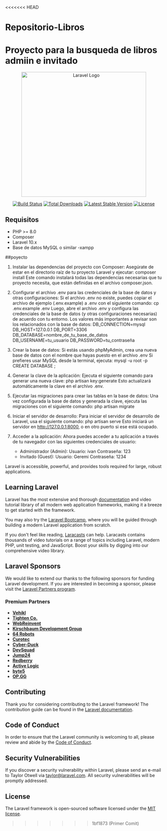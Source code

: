 <<<<<<< HEAD
# Repositorio-Libros
Proyecto para la busqueda de libros admiin e invitado
=======
<p align="center"><a href="https://laravel.com" target="_blank"><img src="https://raw.githubusercontent.com/laravel/art/master/logo-lockup/5%20SVG/2%20CMYK/1%20Full%20Color/laravel-logolockup-cmyk-red.svg" width="400" alt="Laravel Logo"></a></p>

<p align="center">
<a href="https://github.com/laravel/framework/actions"><img src="https://github.com/laravel/framework/workflows/tests/badge.svg" alt="Build Status"></a>
<a href="https://packagist.org/packages/laravel/framework"><img src="https://img.shields.io/packagist/dt/laravel/framework" alt="Total Downloads"></a>
<a href="https://packagist.org/packages/laravel/framework"><img src="https://img.shields.io/packagist/v/laravel/framework" alt="Latest Stable Version"></a>
<a href="https://packagist.org/packages/laravel/framework"><img src="https://img.shields.io/packagist/l/laravel/framework" alt="License"></a>
</p>

## Requisitos

- PHP >= 8.0
- Composer
- Laravel 10.x
- Base de datos MySQL o similar
-xampp

##poyecto
1. Instalar las dependencias del proyecto con Composer:
   Asegúrate de estar en el directorio raíz de tu proyecto Laravel y ejecutar:
   composer install
   Este comando instalará todas las dependencias necesarias que tu proyecto necesita, que están definidas en el archivo composer.json.

2. Configurar el archivo .env para las credenciales de la base de datos y otras configuraciones:
   Si el archivo .env no existe, puedes copiar el archivo de ejemplo (.env.example) a .env con el siguiente comando:
   cp .env.example .env
   Luego, abre el archivo .env y configura las credenciales de la base de datos (y otras configuraciones necesarias) de acuerdo con tu entorno. Los valores más importantes a revisar son los relacionados con la base de datos:
   DB_CONNECTION=mysql
   DB_HOST=127.0.0.1
   DB_PORT=3306
   DB_DATABASE=nombre_de_tu_base_de_datos
   DB_USERNAME=tu_usuario
   DB_PASSWORD=tu_contraseña

3. Crear la base de datos:
   Si estás usando phpMyAdmin, crea una nueva base de datos con el nombre que hayas puesto en el archivo .env 
   Si prefieres usar MySQL desde la terminal, ejecuta:
   mysql -u root -p
   CREATE DATABASE ;

4. Generar la clave de la aplicación:
   Ejecuta el siguiente comando para generar una nueva clave:
   php artisan key:generate
   Esto actualizará automáticamente la clave en el archivo .env.

5. Ejecutar las migraciones para crear las tablas en la base de datos:
   Una vez configurada la base de datos y generada la clave, ejecuta las migraciones con el siguiente comando:
   php artisan migrate
   

6. Iniciar el servidor de desarrollo:
   Para iniciar el servidor de desarrollo de Laravel, usa el siguiente comando:
   php artisan serve
   Esto iniciará un servidor en http://127.0.0.1:8000, o en otro puerto si ese está ocupado.

7. Acceder a la aplicación:
   Ahora puedes acceder a tu aplicación a través de tu navegador con las siguientes credenciales de usuario:
   - Administrador (Admin):
     Usuario: ivan
     Contraseña: 123
   - Invitado (Guest):
     Usuario: Geremi
     Contraseña: 1234



Laravel is accessible, powerful, and provides tools required for large, robust applications.

## Learning Laravel

Laravel has the most extensive and thorough [documentation](https://laravel.com/docs) and video tutorial library of all modern web application frameworks, making it a breeze to get started with the framework.

You may also try the [Laravel Bootcamp](https://bootcamp.laravel.com), where you will be guided through building a modern Laravel application from scratch.

If you don't feel like reading, [Laracasts](https://laracasts.com) can help. Laracasts contains thousands of video tutorials on a range of topics including Laravel, modern PHP, unit testing, and JavaScript. Boost your skills by digging into our comprehensive video library.

## Laravel Sponsors

We would like to extend our thanks to the following sponsors for funding Laravel development. If you are interested in becoming a sponsor, please visit the [Laravel Partners program](https://partners.laravel.com).

### Premium Partners

- **[Vehikl](https://vehikl.com/)**
- **[Tighten Co.](https://tighten.co)**
- **[WebReinvent](https://webreinvent.com/)**
- **[Kirschbaum Development Group](https://kirschbaumdevelopment.com)**
- **[64 Robots](https://64robots.com)**
- **[Curotec](https://www.curotec.com/services/technologies/laravel/)**
- **[Cyber-Duck](https://cyber-duck.co.uk)**
- **[DevSquad](https://devsquad.com/hire-laravel-developers)**
- **[Jump24](https://jump24.co.uk)**
- **[Redberry](https://redberry.international/laravel/)**
- **[Active Logic](https://activelogic.com)**
- **[byte5](https://byte5.de)**
- **[OP.GG](https://op.gg)**

## Contributing

Thank you for considering contributing to the Laravel framework! The contribution guide can be found in the [Laravel documentation](https://laravel.com/docs/contributions).

## Code of Conduct

In order to ensure that the Laravel community is welcoming to all, please review and abide by the [Code of Conduct](https://laravel.com/docs/contributions#code-of-conduct).

## Security Vulnerabilities

If you discover a security vulnerability within Laravel, please send an e-mail to Taylor Otwell via [taylor@laravel.com](mailto:taylor@laravel.com). All security vulnerabilities will be promptly addressed.

## License

The Laravel framework is open-sourced software licensed under the [MIT license](https://opensource.org/licenses/MIT).
>>>>>>> 1bf1873 (Primer Comit)
